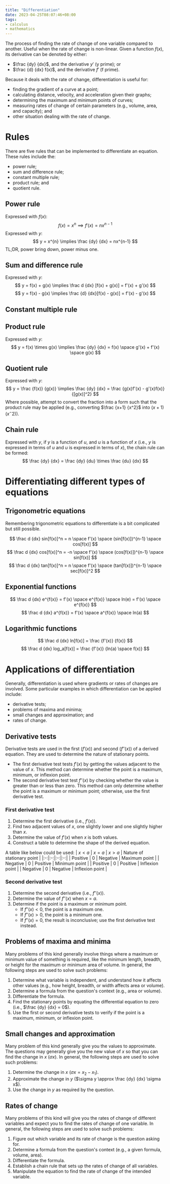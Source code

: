 ```yaml
---
title: "Differentiation"
date: 2023-04-25T08:07:46+08:00
tags:
- calculus
- mathematics
---
```


The process of finding the rate of change of one variable compared to another. Useful when the rate of change is non-linear. Given a function $f(x)$, its derivative can be denoted by either:
- $\frac {dy} {dx}$, and the derivative $y'$ (y prime); or
- $\frac {d} {dx} f(x)$, and the derivative $f'$ (f prime).

Because it deals with the rate of change, differentiation is useful for:
- finding the gradient of a curve at a point;
- calculating distance, velocity, and acceleration given their graphs;
- determining the maximum and minimum points of curves;
- measuring rates of change of certain parameters (e.g., volume, area, and capacity); and
- other situation dealing with the rate of change.

# Rules

There are five rules that can be implemented to differentiate an equation. These rules include the:
- power rule;
- sum and difference rule;
- constant multiple rule;
- product rule; and
- quotient rule.

## Power rule

Expressed with $f(x)$:
$$
f(x) = x^{n} \implies f'(x) = nx^{n-1}
$$
Expressed with $y$:
$$
y = x^{n} \implies \frac {dy} {dx} = nx^{n-1}
$$
TL;DR, power bring down, power minus one.

## Sum and difference rule
Expressed with $y$:
$$
y = f(x) + g(x) \implies \frac d {dx} [f(x) + g(x)] = f'(x) + g'(x)
$$
$$
y = f(x) - g(x) \implies \frac {d} {dx}[f(x) - g(x)] = f'(x) - g'(x)
$$

## Constant multiple rule

## Product rule
Expressed with $y$:
$$
y = f(x) \times g(x) \implies \frac {dy} {dx} = f(x) \space g'(x) + f'(x) \space g(x) 
$$

## Quotient rule
Expressed with $y$:
$$
y = \frac {f(x)} {g(x)} \implies \frac {dy} {dx} = \frac {g(x)f'(x) - g'(x)f(x)} {[g(x)]^2}
$$
Where possible, attempt to convert the fraction into a form such that the product rule may be applied (e.g., converting $\frac {x+1} {x^2}$ into $(x+1)(x^-2)$).

## Chain rule
Expressed with $y$, if $y$ is a function of $u$, and $u$ is a function of $x$ (i.e., $y$ is expressed in terms of $u$ and $u$ is expressed in terms of $x$), the chain rule can be formed:
$$
\frac {dy} {dx} = \frac {dy} {du} \times \frac {du} {dx}
$$

# Differentiating different types of equations

## Trigonometric equations
Remembering trigonometric equations to differentiate is a bit complicated but still possible.

$$
\frac d {dx} sin[f(x)]^n = n \space f'(x) \space (sin[f(x)])^{n-1} \space cos[f(x)]
$$
$$
\frac d {dx} cos[f(x)]^n = -n \space f'(x) \space (cos[f(x)])^{n-1} \space sin[f(x)]
$$
$$
\frac d {dx} tan[f(x)]^n = n \space f'(x) \space (tan[f(x)])^{n-1} \space sec[f(x)]^2
$$

## Exponential functions
$$
\frac d {dx} e^{f(x)} = f'(x) \space e^{f(x)} \space ln(e) = f'(x) \space e^{f(x)}
$$$$
\frac d {dx} a^{f(x)} = f'(x) \space a^{f(x)} \space ln(a)
$$
## Logarithmic functions
$$
\frac d {dx} ln[f(x)] = \frac {f'(x)} {f(x)}
$$
$$
\frac d {dx} log_a[f(x)] = \frac {f'(x)} {ln(a) \space f(x)}
$$

# Applications of differentiation

Generally, differentiation is used where gradients or rates of changes are involved. Some particular examples in which differentiation can be applied include:
- derivative tests;
- problems of maxima and minima;
- small changes and approximation; and
- rates of change.

## Derivative tests
Derivative tests are used in the first ($f'(x)$) and second ($f''(x)$) of a derived equation. They are used to determine the nature of stationary points.
- The first derivative test tests $f'(x)$ by getting the values adjacent to the value of $x$. This method can determine whether the point is a maximum, minimum, or inflexion point.
- The second derivative test test $f''(x)$ by checking whether the value is greater than or less than zero. This method can only determine whether the point is a maximum or minimum point; otherwise, use the first derivative test.

### First derivative test
1. Determine the first derivative (i.e., $f'(x)$).
2. Find two adjacent values of $x$, one slightly lower and one slightly higher than $x$.
3. Determine the value of $f'(x)$ when $x$ is both values.
4. Construct a table to determine the shape of the derived equation.

A table like below could be used:
| $x < a$ | $x = a$ | $x > a$ | Nature of stationary point |
|:-:|:-:|:-:|:-:|
| Positive | 0 | Negative | Maximum point |
| Negative | 0 | Positive | Minimum point |
| Positive | 0 | Positive | Inflexion point |
| Negative | 0 | Negative | Inflexion point |

### Second derivative test
1. Determine the second derivative (i.e., $f''(x)$).
2. Determine the value of $f''(x)$ when $x = a$.
3. Determine if the point is a maximum or minimum point.
	- If $f''(x) < 0$, the point is a maximum one.
	- If $f''(x) > 0$, the point is a minimum one.
	- If $f''(x) = 0$, the result is inconclusive; use the first derivative test instead.

## Problems of maxima and minima
Many problems of this kind generally involve things where a maximum or minimum value of something is required, like the minimum length, breadth, or height for the maximum or minimum area of volume. In general, the following steps are used to solve such problems:
1. Determine what variable is independent, and understand how it affects other values (e.g., how height, breadth, or width affects area or volume).
2. Determine a formula from the question's context (e.g., area or volume).
3. Differentiate the formula.
4. Find the stationary points by equating the differential equation to zero (i.e., $\frac {dy} {dx} = 0$).
5. Use the first or second derivative tests to verify if the point is a maximum, minimum, or inflexion point.

## Small changes and approximation
Many problem of this kind generally give you the values to approximate. The questions may generally give you the new value of $x$ so that you can find the change in $x$ ($\sigma x$). In general, the following steps are used to solve such problems:
1. Determine the change in $x$ ($\sigma x = x_2 - x_1$).
2. Approximate the change in $y$ ($\sigma y \approx \frac {dy} {dx} \sigma x$).
3. Use the change in $y$ as required by the question.

## Rates of change
Many problems of this kind will give you the rates of change of different variables and expect you to find the rates of change of one variable. In general, the following steps are used to solve such problems:
1. Figure out which variable and its rate of change is the question asking for.
2. Determine a formula from the question's context (e.g., a given formula, volume, area).
3. Differentiate the formula.
4. Establish a chain rule that sets up the rates of change of all variables.
5. Manipulate the equation to find the rate of change of the intended variable.